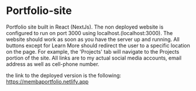 # Portfolio-site
Portfolio site built in React (NextJs).
The non deployed website is configured to run on port 3000 using localhost.(localhost:3000).
The website should work as soon as you have the server up and running.
All buttons except for Learn More should redirect the user to a specific location on the page. For example, the 'Projects' tab will navigate to the Projects portion of the site. 
All links are to my actual social media accounts, email address as well as cell-phone number. 

the link to the deployed version is the following: https://membaportfolio.netlify.app
